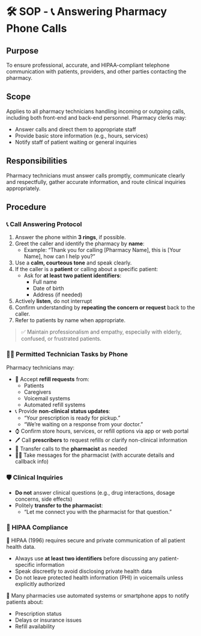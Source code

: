 # 🛠️ SOP -  📞 Answering Pharmacy Phone Calls

## Purpose

To ensure professional, accurate, and HIPAA-compliant telephone communication with patients, providers, and other parties contacting the pharmacy.

## Scope

Applies to all pharmacy technicians handling incoming or outgoing calls, including both front-end and back-end personnel. Pharmacy clerks may:

- Answer calls and direct them to appropriate staff
- Provide basic store information (e.g., hours, services)
- Notify staff of patient waiting or general inquiries

## Responsibilities

Pharmacy technicians must answer calls promptly, communicate clearly and respectfully, gather accurate information, and route clinical inquiries appropriately.

## Procedure

### 📞 Call Answering Protocol

1. Answer the phone within **3 rings**, if possible.
2. Greet the caller and identify the pharmacy by **name**:
   - Example: “Thank you for calling [Pharmacy Name], this is [Your Name], how can I help you?”
3. Use a **calm, courteous tone** and speak clearly.
4. If the caller is a **patient** or calling about a specific patient:
   - Ask for **at least two patient identifiers**:
     - Full name
     - Date of birth
     - Address (if needed)
5. Actively **listen**, do not interrupt
6. Confirm understanding by **repeating the concern or request** back to the caller.
7. Refer to patients by name when appropriate.

> ✅ Maintain professionalism and empathy, especially with elderly, confused, or frustrated patients.

### 🧑‍💼 Permitted Technician Tasks by Phone

Pharmacy technicians may:

- 🔁 Accept **refill requests** from:
  - Patients
  - Caregivers
  - Voicemail systems
  - Automated refill systems
- 📞 Provide **non-clinical status updates**:
  - “Your prescription is ready for pickup.”
  - “We’re waiting on a response from your doctor.”
- ⌚ Confirm store hours, services, or refill options via app or web portal
- 🖊️ Call **prescribers** to request refills or clarify non-clinical information
- 🤝 Transfer calls to the **pharmacist** as needed
- 🧑‍💼 Take messages for the pharmacist (with accurate details and callback info)

### 🛡️ Clinical Inquiries

- **Do not** answer clinical questions (e.g., drug interactions, dosage concerns, side effects)
- Politely **transfer to the pharmacist**:
  - “Let me connect you with the pharmacist for that question.”

### 🔐 HIPAA Compliance

🦅 HIPAA (1996) requires secure and private communication of all patient health data.

- Always use **at least two identifiers** before discussing any patient-specific information
- Speak discreetly to avoid disclosing private health data
- Do not leave protected health information (PHI) in voicemails unless explicitly authorized

📌 Many pharmacies use automated systems or smartphone apps to notify patients about:

- Prescription status
- Delays or insurance issues
- Refill availability
